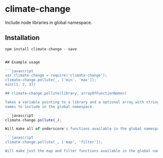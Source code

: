 # climate-change
Include node libraries in global namespace.

## Installation

```javascript
npm install climate-change --save


## Example usage

```javascript
var climate-change = require('climate-change');
climate-change.pollute(_, ['min', 'max']);
min([1, 2, 3])

## climate-change.pollute(library, arrayOfFunctionNames)

Takes a variable pointing to a library and a optional array with strings of function
names to include in the global namespace.

```javascript
climate-change.pollute(_);

Will make all of underscore's functions available in the global namespace.

```javascript
climate-change.pollute(_, ['map', 'filter']);

Will make just the map and filter functions available in the global namespace. 
